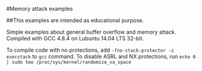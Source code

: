 #Memory attack examples 

##This examples are intended as educational purpose.

Simple examples about general buffer overflow and memory attack. Compiled with GCC 4.8.4 on Lubuntu 14.04 LTS 32-bit.

To compile code with no protections, add `-fno-stack-protector -z execstack` to `gcc` command. To disable ASRL and NX protections, run `echo 0 | sudo tee /proc/sys/kernel/randomize_va_space`

